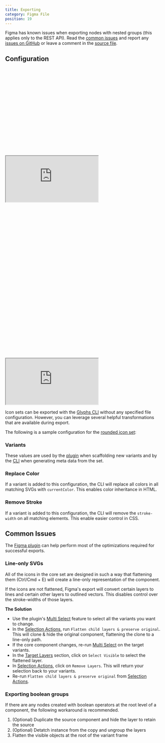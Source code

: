 ```yaml
---
title: Exporting
category: Figma File
position: 19
---
```


<alert>

Figma has known issues when exporting nodes with nested groups (this applies only to the REST API). Read the [common issues](#common-issues) and report any [issues on GitHub](https://github.com/gorango/glyphs/issues) or leave a comment in the [source file](https://www.figma.com/file/2TsY9yqFso1zrvF8LNcVE7).

</alert>

## Configuration

<div class="hidden sm_block relative rounded-xl overflow-hidden w-full" style="padding-top: 56.25%">
  <iframe
    class="absolute inset-0 w-full h-full"
    src="https://www.figma.com/embed?embed_host=share&url=https%3A%2F%2Fwww.figma.com%2Ffile%2F2TsY9yqFso1zrvF8LNcVE7%2FGlyphs-Icons%3Fnode-id%3D3844%253A75606"
    allowfullscreen
  ></iframe>
</div>

<div class="sm_hidden relative rounded-xl overflow-hidden w-full" style="padding-top: 100%">
  <iframe
    class="absolute inset-0 w-full h-full"
    src="https://www.figma.com/embed?embed_host=share&url=https%3A%2F%2Fwww.figma.com%2Ffile%2F2TsY9yqFso1zrvF8LNcVE7%2FGlyphs-Icons%3Fnode-id%3D3844%253A75606"
    allowfullscreen
  ></iframe>
</div>

Icon sets can be exported with the [Glyphs CLI](/docs/cli/install-cli) without any specified file configuration. However, you can leverage several helpful transformations that are available during export.

The following is a sample configuration for the [rounded icon set](https://www.figma.com/file/2TsY9yqFso1zrvF8LNcVE7/?node-id=0%3A1):

### Variants

These values are used by the [plugin](/docs/plugin/install-plugin) when scaffolding new variants and by the [CLI](/docs/cli/install-cli) when generating meta data from the set.

### Replace Color

If a variant is added to this configuration, the CLI will replace all colors in all matching SVGs with `currentColor`. This enables color inheritance in HTML.

### Remove Stroke

If a variant is added to this configuration, the CLI will remove the `stroke-width` on all matching elements. This enable easier control in CSS.



## Common Issues

The [Figma plugin](/docs/plugin/install-plugin) can help perform most of the optimizations required for successful exports.

### Line-only SVGs

All of the icons in the core set are designed in such a way that flattening them (Ctrl/Cmd + E) will create a line-only representation of the component.

If the icons are not flattened, Figma's export will convert certain layers to lines and certain other layers to outlined vectors. This disables control over the stroke-widths of those layers.

**The Solution**

- Use the plugin's [Multi Select](/docs/plugin/features#multi-select) feature to select all the variants you want to change.
- In the [Selection Actions](/docs/plugin/features#selection-actians), run `Flatten child layers & preserve original`. This will clone & hide the original component, flattening the clone to a line-only path.
- If the core component changes, re-run [Multi Select](/docs/plugin/features#multi-select) on the target variants.
- In the [Target Layers](/docs/plugin/features#target-layers) section, click on `Select Visible` to select the flattened layer.
- In [Selection Actions](/docs/plugin/features#selection-actions), click on `Remove Layers`. This will return your selection back to your variants.
- Re-run `Flatten child layers & preserve original` from [Selection Actions](/docs/plugin/features#selection-actions).

### Exporting boolean groups

If there are any nodes created with boolean operators at the root level of a component, the following workaround is recommended.

1. (Optional) Duplicate the source component and hide the layer to retain the source
2. (Optional) Detatch instance from the copy and ungroup the layers
3. Flatten the visible objects at the root of the variant frame


